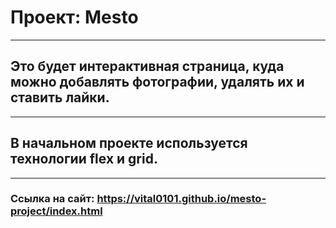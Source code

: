 # Проект: Mesto

---

## Это будет интерактивная страница, куда можно добавлять фотографии, удалять их и ставить лайки.

---

## В начальном проекте используется технологии flex и grid.

---

### Ссылка на сайт: https://vital0101.github.io/mesto-project/index.html
